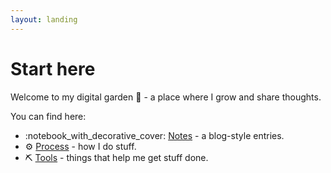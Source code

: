 ```yaml
---
layout: landing
---
```


# Start here

Welcome to my digital garden :seedling: - a place where I grow and share thoughts.

You can find here:

* :notebook\_with\_decorative\_cover: [Notes](notes/) - a blog-style entries.
* :gear: [Process](process/) - how I do stuff.
* :pick: [Tools](tools/) - things that help me get stuff done.
